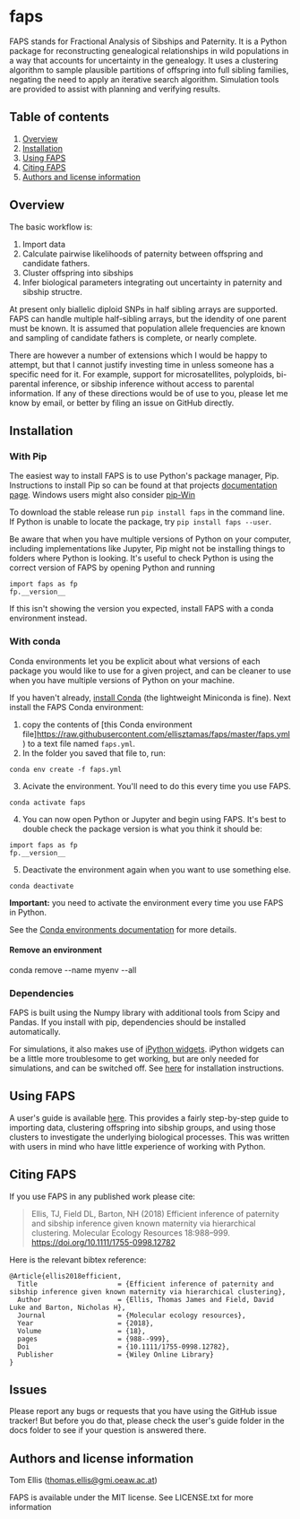 # faps

FAPS stands for Fractional Analysis of Sibships and Paternity. It is a Python package for reconstructing genealogical relationships in wild populations in a way that accounts for uncertainty in the genealogy. It uses a clustering algorithm to sample plausible partitions of offspring into full sibling families, negating the need to apply an iterative search algorithm. Simulation tools are provided to assist with planning and verifying results.

## Table of contents

1. [Overview](#overview)
2. [Installation](#installation)
3. [Using FAPS](#using-faps)
4. [Citing FAPS](#citing-faps)
5. [Authors and license information](#authors-and-license-information)

## Overview

The basic workflow is:

1. Import data
2. Calculate pairwise likelihoods of paternity between offspring and candidate fathers.
3. Cluster offspring into sibships
4. Infer biological parameters integrating out uncertainty in paternity and sibship structre.

At present only biallelic diploid SNPs in half sibling arrays are supported. FAPS can handle multiple half-sibling arrays, but the idendity of one parent must be known. It is assumed that population allele frequencies are known and sampling of candidate fathers is complete, or nearly complete.

There are however a number of extensions which I would be happy to attempt, but that I cannot justify investing time in unless someone has a specific need for it. For example, support for microsatellites, polyploids, bi-parental inference, or sibship inference without access to parental information. If any of these directions would be of use to you, please let me know by email, or better by filing an issue on GitHub directly.

## Installation

### With Pip
The easiest way to install FAPS is to use Python's package manager, Pip. Instructions to install Pip so can be found at that projects [documentation page](https://pip.pypa.io/en/stable/installing/). Windows users might also consider [pip-Win](https://sites.google.com/site/pydatalog/python/pip-for-windows)

To download the stable release run `pip install faps` in the command line.
If Python is unable to locate the package, try `pip install faps --user`.

Be aware that when you have multiple versions of Python on your computer, including implementations like Jupyter, Pip might not be installing things to folders where Python is looking. It's useful to check Python is using the correct version of FAPS by opening Python and running
```
import faps as fp
fp.__version__
```
If this isn't showing the version you expected, install FAPS with a conda environment instead.

### With conda
Conda environments let you be explicit about what versions of each package you
would like to use for a given project, and can be cleaner to use when you have
multiple versions of Python on your machine.

If you haven't already, [install Conda](https://docs.conda.io/projects/conda/en/latest/user-guide/install/index.html) (the lightweight Miniconda is fine). Next install the FAPS Conda environment:

1. copy the contents of [this Conda environment file]https://raw.githubusercontent.com/ellisztamas/faps/master/faps.yml) to a text file named `faps.yml`.
2. In the folder you saved that file to, run:
```
conda env create -f faps.yml
```
3. Acivate the environment. You'll need to do this every time you use FAPS.
```
conda activate faps
```
4. You can now open Python or Jupyter and begin using FAPS. It's best to double check the package version is what you think it should be:
```
import faps as fp
fp.__version__
```
5. Deactivate the environment again when you want to use something else.
```
conda deactivate
```

**Important:** you need to activate the environment every time you use FAPS in Python.

See the [Conda environments documentation](https://docs.conda.io/projects/conda/en/latest/user-guide/tasks/manage-environments.html#) for more details.

#### Remove an environment

conda remove --name myenv --all


### Dependencies
FAPS is built using the Numpy library with additional tools from Scipy and Pandas. If you install with pip, dependencies should be installed automatically.

For simulations, it also makes use of [iPython widgets](https://github.com/jupyter-widgets/ipywidgets). iPython widgets can be a little more troublesome to get working, but are only needed for simulations, and can be switched off. See [here](https://github.com/jupyter-widgets/ipywidgets/blob/master/docs/source/user_install.md) for installation instructions.

## Using FAPS
A user's guide is available [here](https://fractional-analysis-of-paternity-and-sibships.readthedocs.io/en/latest/). This provides a fairly step-by-step guide to importing data, clustering offspring into sibship groups, and using those clusters to investigate the underlying biological processes. This was written with users in mind who have little experience of working with Python.

## Citing FAPS

If you use FAPS in any published work please cite:

> Ellis, TJ, Field DL, Barton, NH (2018) Efficient inference of paternity and sibship inference given known maternity via hierarchical clustering. Molecular Ecology Resources 18:988–999. https://doi.org/10.1111/1755-0998.12782

Here is the relevant bibtex reference:

```
@Article{ellis2018efficient,
  Title                    = {Efficient inference of paternity and sibship inference given known maternity via hierarchical clustering},  
  Author                   = {Ellis, Thomas James and Field, David Luke and Barton, Nicholas H},  
  Journal                  = {Molecular ecology resources},  
  Year                     = {2018},  
  Volume                   = {18},  
  pages                    = {988--999},  
  Doi                      = {10.1111/1755-0998.12782},  
  Publisher                = {Wiley Online Library}  
}
```

## Issues

Please report any bugs or requests that you have using the GitHub issue tracker! But before you do that, please check the user's guide folder in the docs folder to see if your question is answered there.

## Authors and license information

Tom Ellis (thomas.ellis@gmi.oeaw.ac.at)

FAPS is available under the MIT license. See LICENSE.txt for more information
